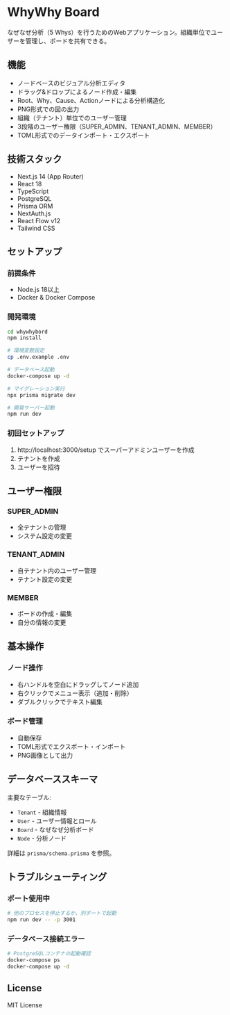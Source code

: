 # WhyWhy Board

なぜなぜ分析（5 Whys）を行うためのWebアプリケーション。組織単位でユーザーを管理し、ボードを共有できる。

## 機能

- ノードベースのビジュアル分析エディタ
- ドラッグ&ドロップによるノード作成・編集
- Root、Why、Cause、Actionノードによる分析構造化
- PNG形式での図の出力
- 組織（テナント）単位でのユーザー管理
- 3段階のユーザー権限（SUPER_ADMIN、TENANT_ADMIN、MEMBER）
- TOML形式でのデータインポート・エクスポート

## 技術スタック

- Next.js 14 (App Router)
- React 18
- TypeScript
- PostgreSQL
- Prisma ORM
- NextAuth.js
- React Flow v12
- Tailwind CSS

## セットアップ

### 前提条件
- Node.js 18以上
- Docker & Docker Compose

### 開発環境
```bash
cd whywhybord
npm install

# 環境変数設定
cp .env.example .env

# データベース起動
docker-compose up -d

# マイグレーション実行
npx prisma migrate dev

# 開発サーバー起動
npm run dev
```

### 初回セットアップ
1. http://localhost:3000/setup でスーパーアドミンユーザーを作成
2. テナントを作成
3. ユーザーを招待

## ユーザー権限

### SUPER_ADMIN
- 全テナントの管理
- システム設定の変更

### TENANT_ADMIN
- 自テナント内のユーザー管理
- テナント設定の変更

### MEMBER
- ボードの作成・編集
- 自分の情報の変更

## 基本操作

### ノード操作
- 右ハンドルを空白にドラッグしてノード追加
- 右クリックでメニュー表示（追加・削除）
- ダブルクリックでテキスト編集

### ボード管理
- 自動保存
- TOML形式でエクスポート・インポート
- PNG画像として出力

## データベーススキーマ

主要なテーブル:
- `Tenant` - 組織情報
- `User` - ユーザー情報とロール
- `Board` - なぜなぜ分析ボード
- `Node` - 分析ノード

詳細は `prisma/schema.prisma` を参照。

## トラブルシューティング

### ポート使用中
```bash
# 他のプロセスを停止するか、別ポートで起動
npm run dev -- -p 3001
```

### データベース接続エラー
```bash
# PostgreSQLコンテナの起動確認
docker-compose ps
docker-compose up -d
```

## License

MIT License
